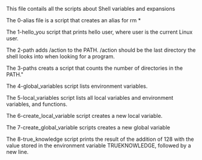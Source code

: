 This file contails all the scripts about Shell variables and expansions

The 0-alias file is a script that creates an alias for rm *


The 1-hello_you script that prints hello user, where user is the current Linux user.

The 2-path adds /action to the PATH. /action should be the last directory the shell looks into when looking for a program.


The 3-paths creats a script that counts the number of directories in the PATH."
 
The 4-global_variables script lists environment variables.
 
The 5-local_variables script lists all local variables and environment variables, and functions.
 
The 6-create_local_variable script creates a new local variable.
 
The 7-create_global_variable scripts creates a new global variable
 
The 8-true_knowledge script prints the result of the addition of 128 with the value stored in the environment variable TRUEKNOWLEDGE, followed by a new line.
 

